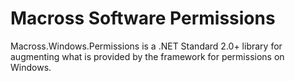# Macross Software Permissions

Macross.Windows.Permissions is a .NET Standard 2.0+ library for augmenting what
is provided by the framework for permissions on Windows.
